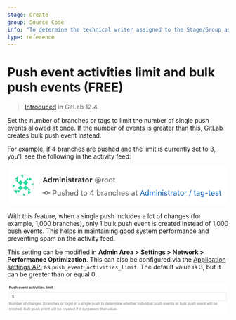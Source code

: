 ```yaml
---
stage: Create
group: Source Code
info: "To determine the technical writer assigned to the Stage/Group associated with this page, see https://about.gitlab.com/handbook/engineering/ux/technical-writing/#assignments"
type: reference
---
```


# Push event activities limit and bulk push events **(FREE)**

> [Introduced](https://gitlab.com/gitlab-org/gitlab/-/issues/31007) in GitLab 12.4.

Set the number of branches or tags to limit the number of single push events
allowed at once. If the number of events is greater than this, GitLab creates
bulk push event instead.

For example, if 4 branches are pushed and the limit is currently set to 3,
you'll see the following in the activity feed:

![Bulk push event](img/bulk_push_event_v12_4.png)

With this feature, when a single push includes a lot of changes (for example, 1,000
branches), only 1 bulk push event is created instead of 1,000 push
events. This helps in maintaining good system performance and preventing spam on
the activity feed.

This setting can be modified in **Admin Area > Settings > Network > Performance Optimization**.
This can also be configured via the [Application settings API](../../../api/settings.md#list-of-settings-that-can-be-accessed-via-api-calls)
as `push_event_activities_limit`. The default value is 3, but it can be greater
than or equal 0.

![Push event activities limit](img/push_event_activities_limit_v12_4.png)
